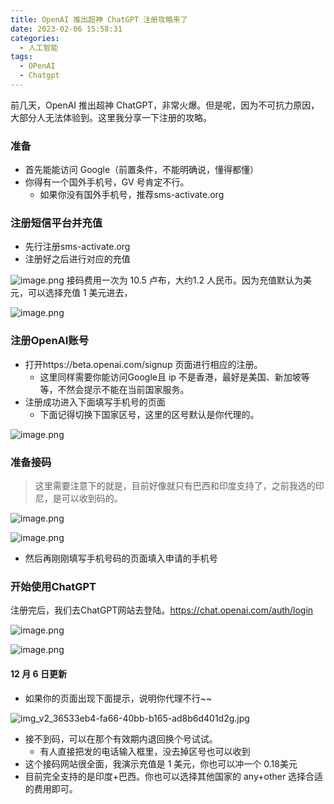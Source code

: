 ```yaml
---
title: OpenAI 推出超神 ChatGPT 注册攻略来了
date: 2023-02-06 15:58:31
categories:
  - 人工智能
tags:
  - OPenAI
  - Chatgpt
---
```

前几天，OpenAI 推出超神 ChatGPT，非常火爆。但是呢，因为不可抗力原因，大部分人无法体验到。这里我分享一下注册的攻略。
### 准备
- 首先能能访问 Google（前置条件，不能明确说，懂得都懂）
- 你得有一个国外手机号，GV 号肯定不行。
    - 如果你没有国外手机号，推荐sms-activate.org

### 注册短信平台并充值
- 先行注册sms-activate.org
- 注册好之后进行对应的充值

![image.png](https://p1-juejin.byteimg.com/tos-cn-i-k3u1fbpfcp/8acaf6d767714b1d82122cd3206f4ba7~tplv-k3u1fbpfcp-watermark.image?)
接码费用一次为 10.5 卢布，大约1.2 人民币。因为充值默认为美元，可以选择充值 1 美元进去，

![image.png](https://p3-juejin.byteimg.com/tos-cn-i-k3u1fbpfcp/5c507b1564d1442d8dfab0ebc8d481e1~tplv-k3u1fbpfcp-watermark.image?)

### 注册OpenAI账号
- 打开https://beta.openai.com/signup 页面进行相应的注册。
    - 这里同样需要你能访问Google且 ip 不是香港，最好是美国、新加坡等等，不然会提示不能在当前国家服务。
- 注册成功进入下面填写手机号的页面
    - 下面记得切换下国家区号，这里的区号默认是你代理的。

![image.png](https://p6-juejin.byteimg.com/tos-cn-i-k3u1fbpfcp/d50d22c04df0430aa0b2afca70a55beb~tplv-k3u1fbpfcp-watermark.image?)

### 准备接码
> 这里需要注意下的就是，目前好像就只有巴西和印度支持了，之前我选的印尼，是可以收到码的。

![image.png](https://p9-juejin.byteimg.com/tos-cn-i-k3u1fbpfcp/79235be8d7104175a6dda1cc63f46937~tplv-k3u1fbpfcp-watermark.image?)

![image.png](https://p1-juejin.byteimg.com/tos-cn-i-k3u1fbpfcp/c2e4434858ab4cbaaa9e1d8249305547~tplv-k3u1fbpfcp-watermark.image?)
- 然后再刚刚填写手机号码的页面填入申请的手机号

### 开始使用ChatGPT
注册完后，我们去ChatGPT网站去登陆。https://chat.openai.com/auth/login

![image.png](https://p1-juejin.byteimg.com/tos-cn-i-k3u1fbpfcp/3e474b55d15d4b8ea3c56e7deb5ce8f9~tplv-k3u1fbpfcp-watermark.image?)


![image.png](https://p9-juejin.byteimg.com/tos-cn-i-k3u1fbpfcp/bf36cc1afc9b45539f543211739c9f83~tplv-k3u1fbpfcp-watermark.image?)

#### 12 月 6 日更新
- 如果你的页面出现下面提示，说明你代理不行~~

![img_v2_36533eb4-fa66-40bb-b165-ad8b6d401d2g.jpg](https://p6-juejin.byteimg.com/tos-cn-i-k3u1fbpfcp/bc290c2a7abf4c9faee9a392819d16e4~tplv-k3u1fbpfcp-watermark.image?)
- 接不到码，可以在那个有效期内退回换个号试试。
    - 有人直接把发的电话输入框里，没去掉区号也可以收到
- 这个接码网站很全面，我演示充值是 1 美元，你也可以冲一个 0.18美元
- 目前完全支持的是印度+巴西。你也可以选择其他国家的 any+other 选择合适的费用即可。

